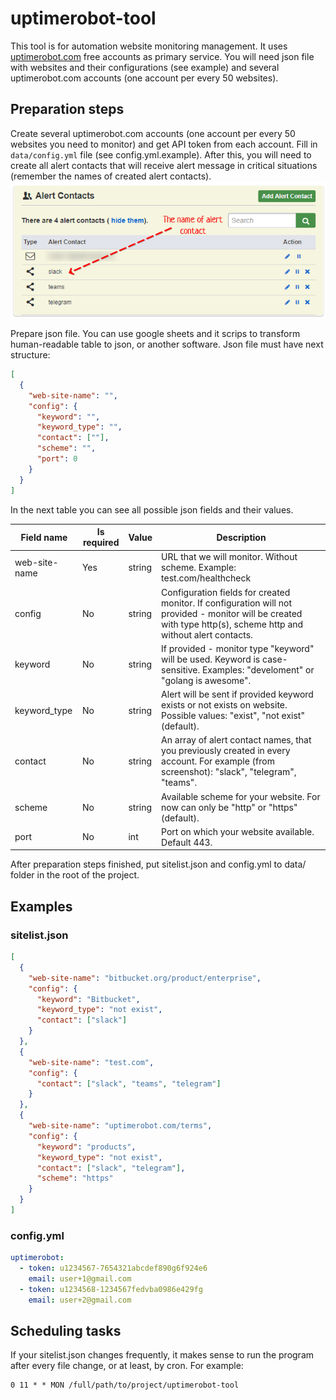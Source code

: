 # uptimerobot-tool 

This tool is for automation website monitoring management. It uses [uptimerobot.com](https://uptimerobot.com) free accounts as primary service.
You will need json file with websites and their configurations (see example) and several uptimerobot.com accounts 
(one account per every 50 websites).  

## Preparation steps

Create several uptimerobot.com accounts (one account per every 50 websites you need to monitor) and get API token from each account.
Fill in `data/config.yml` file (see config.yml.example). After this, you will need to create all alert contacts that will receive 
alert message in critical situations (remember the names of created alert contacts).
![alert_contacts_preview](img/alert_contacts.png)

Prepare json file. You can use google sheets and it scrips to transform human-readable table to json, or another software.
Json file must have next structure:
```json
[
  {
    "web-site-name": "",
    "config": {
      "keyword": "",
      "keyword_type": "",
      "contact": [""],
      "scheme": "",
      "port": 0
    }
  }
]
```

In the next table you can see all possible json fields and their values.  

| Field name    | Is required | Value  | Description                                                                                                                                                        |
|---------------|-------------|--------|--------------------------------------------------------------------------------------------------------------------------------------------------------------------|
| web-site-name | Yes         | string | URL that we will monitor. Without scheme. Example: test.com/healthcheck                                                                                     |
| config        | No          | string | Configuration fields for created monitor. If configuration will not provided - monitor will be created with type http(s),  scheme http and without alert contacts. |
| keyword       | No          | string | If provided - monitor type "keyword" will be used. Keyword is case-sensitive.  Examples: "develoment" or "golang is awesome".                                      |
| keyword_type  | No          | string | Alert will be sent if provided keyword exists or not exists on website. Possible values: "exist", "not exist" (default).                                           |
| contact       | No          | string | An array of alert contact names, that you previously created in every account. For example (from screenshot): "slack", "telegram", "teams".                        |
| scheme        | No          | string | Available scheme for your website. For now can only be "http" or "https" (default).                                                                                |
| port          | No          | int    | Port on which your website available. Default 443.                                                                                                                 |

After preparation steps finished, put sitelist.json and config.yml to data/ folder in the root of the project.

## Examples

### sitelist.json

```json
[
  {
    "web-site-name": "bitbucket.org/product/enterprise",
    "config": {
      "keyword": "Bitbucket",
      "keyword_type": "not exist",
      "contact": ["slack"]
    }
  },
  {
    "web-site-name": "test.com",
    "config": {
      "contact": ["slack", "teams", "telegram"]
    }
  },
  {
    "web-site-name": "uptimerobot.com/terms",
    "config": {
      "keyword": "products",
      "keyword_type": "not exist",
      "contact": ["slack", "telegram"],
      "scheme": "https"
    }
  }
]
```
### config.yml
```yaml
uptimerobot:
  - token: u1234567-7654321abcdef890g6f924e6
    email: user+1@gmail.com
  - token: u1234568-1234567fedvba0986e429fg
    email: user+2@gmail.com
```

## Scheduling tasks
If your sitelist.json changes frequently, it makes sense to run the program after every file change, or at least, by cron.
For example:
```
0 11 * * MON /full/path/to/project/uptimerobot-tool
```